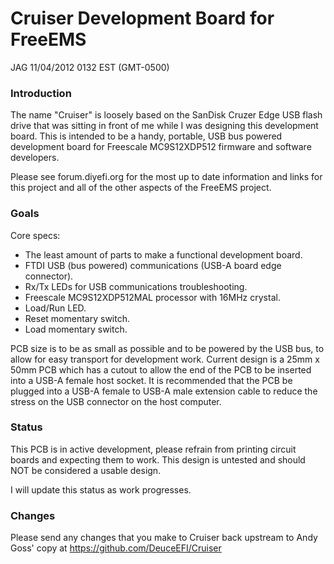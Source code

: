 # Cruiser Development Board for FreeEMS

JAG 11/04/2012 0132 EST (GMT-0500)

### Introduction

The name "Cruiser" is loosely based on the SanDisk Cruzer Edge USB flash drive that was sitting in front of me while I was designing this development board.  This is intended to be a handy, portable, USB bus powered development board for Freescale MC9S12XDP512 firmware and software developers.

Please see forum.diyefi.org for the most up to date information and links for this project and all of the other aspects of the FreeEMS project.

### Goals

Core specs:

 * The least amount of parts to make a functional development board.
 * FTDI USB (bus powered) communications (USB-A board edge connector).
 * Rx/Tx LEDs for USB communications troubleshooting.
 * Freescale MC9S12XDP512MAL processor with 16MHz crystal.
 * Load/Run LED.
 * Reset momentary switch.
 * Load momentary switch.

PCB size is to be as small as possible and to be powered by the USB bus, to allow for easy transport for development work.  Current design is a 25mm x 50mm PCB which has a cutout to allow the end of the PCB to be inserted into a USB-A female host socket.  It is recommended that the PCB be plugged into a USB-A female to USB-A male extension cable to reduce the stress on the USB connector on the host computer.
 
### Status

This PCB is in active development, please refrain from printing circuit boards and expecting them to work.
This design is untested and should NOT be considered a usable design.

I will update this status as work progresses.

### Changes

Please send any changes that you make to Cruiser back upstream to Andy Goss' copy at https://github.com/DeuceEFI/Cruiser

